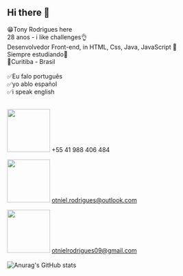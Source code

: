## Hi there 👋

😁Tony Rodrigues here <br>
28 anos - i like challenges👌<br>
Desenvolvedor Front-end, in HTML, Css, Java, JavaScript 🚀<br>
Siempre estudiando💪 <br>
📌Curitiba - Brasil <br>
<br>
✅Eu falo português <br>
✅yo ablo español <br>
✅i speak english <br>
<br>

<img width: auto position:fixed bottom:20px width="100px" src="https://img.shields.io/badge/WhatsApp-25D366?style=for-the-badge&logo=whatsapp&logoColor=white"/> +55 41 988 406 484

<img width: auto position:fixed bottom:-8px width="100px" src="https://img.shields.io/badge/Microsoft_Outlook-0078D4?style=for-the-badge&logo=microsoft-outlook&logoColor=white"/> otniel.rodrigues@outlook.com 

<img width: auto position:fixed bottom:-8px width="100px" src= "https://img.shields.io/badge/Gmail-D14836?style=for-the-badge&logo=gmail&logoColor=white"/> otnielrodrigues09@gmail.com <br>
<br>
![Anurag's GitHub stats](https://github-readme-stats.vercel.app/api?username=tonyrodrigues96&icons=true&theme=transparent)
